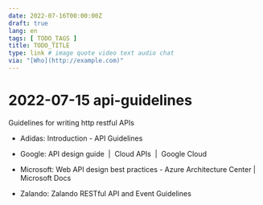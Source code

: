 ```yaml
---
date: 2022-07-16T00:00:00Z
draft: true
lang: en
tags: [ TODO_TAGS ]
title: TODO_TITLE
type: link # image quote video text audio chat
via: "[Who](http://example.com)"
---
```



# 2022-07-15 api-guidelines


Guidelines for writing http restful APIs

* Adidas: Introduction - API Guidelines

* Google: API design guide  |  Cloud APIs  |  Google Cloud

* Microsoft: Web API design best practices - Azure Architecture Center | Microsoft Docs

* Zalando: Zalando RESTful API and Event Guidelines


